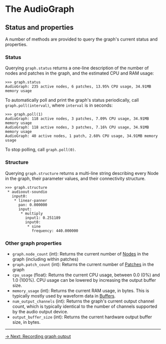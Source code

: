 # The AudioGraph

## Status and properties 

A number of methods are provided to query the graph's current status and properties.

### Status

Querying `graph.status` returns a one-line description of the number of nodes and patches in the graph, and the estimated CPU and RAM usage:

```
>>> graph.status
AudioGraph: 235 active nodes, 6 patches, 13.95% CPU usage, 34.91MB memory usage
```

To automatically poll and print the graph's status periodically, call `graph.poll(interval)`, where `interval` is in seconds:

```
>>> graph.poll(1)
AudioGraph: 118 active nodes, 3 patches, 7.09% CPU usage, 34.91MB memory usage
AudioGraph: 118 active nodes, 3 patches, 7.16% CPU usage, 34.91MB memory usage
AudioGraph: 40 active nodes, 1 patch, 2.60% CPU usage, 34.91MB memory usage
```

To stop polling, call `graph.poll(0)`.

### Structure

Querying `graph.structure` returns a multi-line string describing every Node in the graph, their parameter values, and their connectivity structure.

```
>>> graph.structure
 * audioout-soundio
   input0:
    * linear-panner
      pan: 0.000000
      input:
       * multiply
         input1: 0.251189
         input0:
          * sine
            frequency: 440.000000
```

### Other graph properties

- `graph.node_count` (int): Returns the current number of [Nodes](../node/index.md) in the graph (including within patches)
- `graph.patch_count` (int): Returns the current number of [Patches](../patch/index.md) in the graph
- `cpu_usage` (float): Returns the current CPU usage, between 0.0 (0%) and 1.0 (100%). CPU usage can be lowered by increasing the output buffer size.
- `memory_usage` (int): Returns the current RAM usage, in bytes. This is typically mostly used by waveform data in [Buffers](../buffer/index.md).
- `num_output_channels` (int): Returns the graph's current output channel count, which is typically identical to the number of channels supported by the audio output device.
- `output_buffer_size` (int): Returns the current hardware output buffer size, in bytes.

---

[→ Next: Recording graph output](recording.md)
